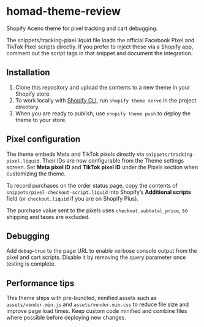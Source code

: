 # homad-theme-review
Shopify Aceno theme for pixel tracking and cart debugging.

The snippets/tracking-pixel.liquid file loads the official Facebook Pixel and
TikTok Pixel scripts directly. If you prefer to inject these via a Shopify app,
comment out the script tags in that snippet and document the integration.

## Installation

1. Clone this repository and upload the contents to a new theme in your Shopify
   store.
2. To work locally with [Shopify CLI](https://shopify.dev/themes/tools/cli), run
   `shopify theme serve` in the project directory.
3. When you are ready to publish, use `shopify theme push` to deploy the theme
   to your store.

## Pixel configuration

The theme embeds Meta and TikTok pixels directly via
`snippets/tracking-pixel.liquid`. Their IDs are now configurable from the Theme
settings screen. Set **Meta pixel ID** and **TikTok pixel ID** under the Pixels
section when customizing the theme.

To record purchases on the order status page, copy the contents of
`snippets/pixel-checkout-script.liquid` into Shopify’s **Additional scripts**
field (or `checkout.liquid` if you are on Shopify Plus).

The purchase value sent to the pixels uses `checkout.subtotal_price`, so
shipping and taxes are excluded.

## Debugging

Add `debug=true` to the page URL to enable verbose console output from the pixel
and cart scripts. Disable it by removing the query parameter once testing is
complete.

## Performance tips

This theme ships with pre-bundled, minified assets such as
`assets/vendor.min.js` and `assets/vendor.min.css` to reduce file size and
improve page load times. Keep custom code minified and combine files where
possible before deploying new changes.
